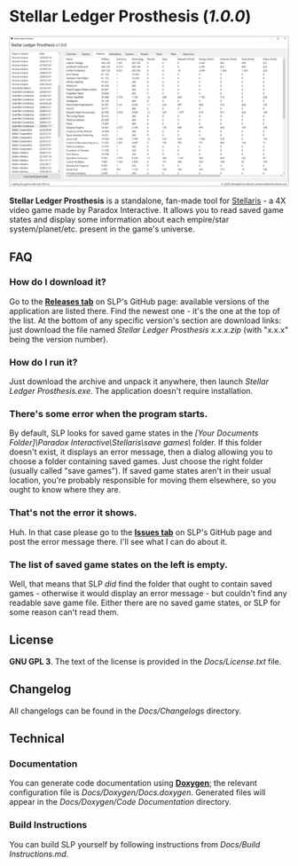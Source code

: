 # Stellar Ledger Prosthesis (*1.0.0*)

![Screenshot 1](/Screenshots/1.png?raw=true)

**Stellar Ledger Prosthesis** is a standalone, fan-made tool for [Stellaris](https://store.steampowered.com/app/281990/Stellaris/) - a 4X video game made by Paradox Interactive. It allows you to read saved game states and display some information about each empire/star system/planet/etc. present in the game's universe.

## FAQ

### How do I download it?

Go to the **[Releases tab](https://github.com/DreamCobbler/StellarLedgerProsthesis/releases)** on SLP's GitHub page: available versions of the application are listed there. Find the newest one - it's the one at the top of the list. At the bottom of any specific version's section are download links: just download the file named *Stellar Ledger Prosthesis x.x.x.zip* (with "x.x.x" being the version number).

### How do I run it?

Just download the archive and unpack it anywhere, then launch *Stellar Ledger Prosthesis.exe*. The application doesn't require installation.

### There's some error when the program starts.

By default, SLP looks for saved game states in the *[Your Documents Folder]\\Paradox Interactive\\Stellaris\\save games\\* folder. If this folder doesn't exist, it displays an error message, then a dialog allowing you to choose a folder containing saved games. Just choose the right folder (usually called "save games"). If saved game states aren't in their usual location, you're probably responsible for moving them elsewhere, so you ought to know where they are.

### That's not the error it shows.

Huh. In that case please go to the **[Issues tab](https://github.com/DreamCobbler/StellarLedgerProsthesis/issues)** on SLP's GitHub page and post the error message there. I'll see what I can do about it.

### The list of saved game states on the left is empty.

Well, that means that SLP *did* find the folder that ought to contain saved games - otherwise it would display an error message - but couldn't find any readable save game file. Either there are no saved game states, or SLP for some reason can't read them.

## License

**GNU GPL 3**. The text of the license is provided in the *Docs/License.txt* file.

## Changelog

All changelogs can be found in the *Docs/Changelogs* directory.

## Technical

### Documentation

You can generate code documentation using [**Doxygen**](https://www.doxygen.nl/index.html); the relevant configuration file is *Docs/Doxygen/Docs.doxygen*. Generated files will appear in the *Docs/Doxygen/Code Documentation* directory.

### Build Instructions

You can build SLP yourself by following instructions from *Docs/Build Instructions.md*.